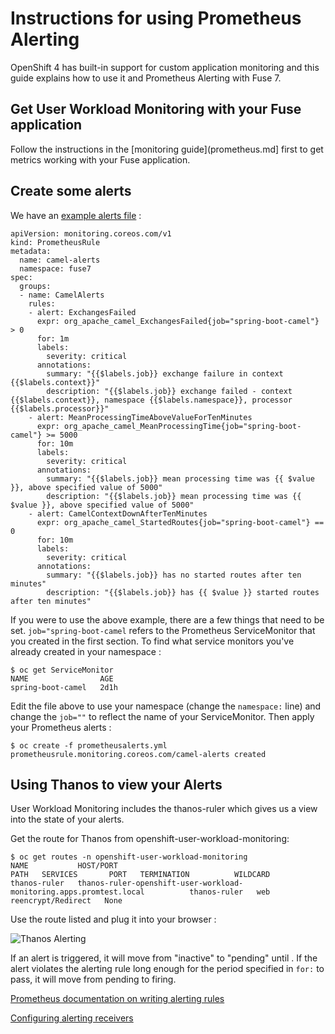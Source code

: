 
# Instructions for using Prometheus Alerting

OpenShift 4 has built-in support for custom application monitoring and this guide explains how to use it and Prometheus Alerting with Fuse 7.

## Get User Workload Monitoring with your Fuse application

Follow the instructions in the [monitoring guide](prometheus.md] first to get metrics working with your Fuse application.

## Create some alerts

We have an [example alerts file](prometheusalerts.yml) :

```
apiVersion: monitoring.coreos.com/v1
kind: PrometheusRule
metadata:
  name: camel-alerts
  namespace: fuse7
spec:
  groups:
  - name: CamelAlerts
    rules:
    - alert: ExchangesFailed
      expr: org_apache_camel_ExchangesFailed{job="spring-boot-camel"} > 0
      for: 1m
      labels:
        severity: critical
      annotations:
        summary: "{{$labels.job}} exchange failure in context {{$labels.context}}"
        description: "{{$labels.job}} exchange failed - context {{$labels.context}}, namespace {{$labels.namespace}}, processor {{$labels.processor}}"
    - alert: MeanProcessingTimeAboveValueForTenMinutes
      expr: org_apache_camel_MeanProcessingTime{job="spring-boot-camel"} >= 5000
      for: 10m
      labels:
        severity: critical
      annotations:
        summary: "{{$labels.job}} mean processing time was {{ $value }}, above specified value of 5000"
        description: "{{$labels.job}} mean processing time was {{ $value }}, above specified value of 5000"
    - alert: CamelContextDownAfterTenMinutes
      expr: org_apache_camel_StartedRoutes{job="spring-boot-camel"} == 0
      for: 10m
      labels:
        severity: critical
      annotations:
        summary: "{{$labels.job}} has no started routes after ten minutes"
        description: "{{$labels.job}} has {{ $value }} started routes after ten minutes"

```

If you were to use the above example, there are a few things that need to be set.   `job="spring-boot-camel` refers to the Prometheus ServiceMonitor that you created in the first section.   To find what service monitors you've already created in your namespace :

```
$ oc get ServiceMonitor
NAME                AGE
spring-boot-camel   2d1h
```

Edit the file above to use your namespace (change the `namespace:` line) and change the `job=""` to reflect the name of your ServiceMonitor.    Then apply your Prometheus alerts :

```
$ oc create -f prometheusalerts.yml 
prometheusrule.monitoring.coreos.com/camel-alerts created
```


## Using Thanos to view your Alerts

User Workload Monitoring includes the thanos-ruler which gives us a view into the state of your alerts.

Get the route for Thanos from openshift-user-workload-monitoring:

```
$ oc get routes -n openshift-user-workload-monitoring
NAME           HOST/PORT                                                                                  PATH   SERVICES       PORT   TERMINATION          WILDCARD
thanos-ruler   thanos-ruler-openshift-user-workload-monitoring.apps.promtest.local          thanos-ruler   web    reencrypt/Redirect   None
```

Use the route listed and plug it into your browser :

![Thanos Alerting](https://github.com/jboss-fuse/application-templates/raw/master/monitoring/img/thanosalerts.png)

If an alert is triggered, it will move from "inactive" to "pending" until .    If the alert violates the alerting rule long enough for the period specified in `for:` to pass, it will move from pending to firing.

[Prometheus documentation on writing alerting rules](https://prometheus.io/docs/prometheus/latest/configuration/alerting_rules/)

[Configuring alerting receivers](https://www.openshift.com/blog/openshift-4-3-alertmanager-configuration)